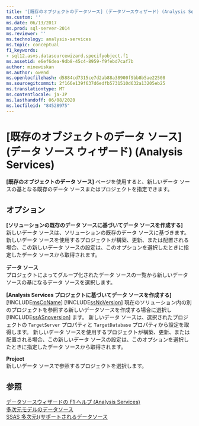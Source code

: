 ```yaml
---
title: '[既存のオブジェクトのデータソース] (データソースウィザード) (Analysis Services) |Microsoft Docs'
ms.custom: ''
ms.date: 06/13/2017
ms.prod: sql-server-2014
ms.reviewer: ''
ms.technology: analysis-services
ms.topic: conceptual
f1_keywords:
- sql12.asvs.datasourcewizard.specifyobject.f1
ms.assetid: e6ef6dea-9db8-45c4-8959-f9febd7caf7b
author: minewiskan
ms.author: owend
ms.openlocfilehash: d5884cd7315ce7d2ab88a38900f9bb8b5ae22508
ms.sourcegitcommit: 2f166e139f637d6edfb5731510d632a13205eb25
ms.translationtype: MT
ms.contentlocale: ja-JP
ms.lasthandoff: 06/08/2020
ms.locfileid: "84528975"
---
```

# <a name="data-sources-from-existing-objects-data-source-wizard-analysis-services"></a>[既存のオブジェクトのデータ ソース] (データ ソース ウィザード) (Analysis Services)
  **[既存のオブジェクトのデータ ソース]** ページを使用すると、新しいデータ ソースの基となる既存のデータ ソースまたはプロジェクトを指定できます。  
  
## <a name="options"></a>オプション  
 **[ソリューションの既存のデータ ソースに基づいてデータ ソースを作成する]**  
 新しいデータ ソースは、ソリューションの既存のデータ ソースに基づきます。 新しいデータ ソースを使用するプロジェクトが構築、更新、または配置される場合、この新しいデータ ソースの設定は、このオプションを選択したときに指定したデータ ソースから取得されます。  
  
 **データ ソース**  
 プロジェクトによってグループ化されたデータ ソースの一覧から新しいデータ ソースの基になるデータ ソースを選択します。  
  
 **[Analysis Services プロジェクトに基づいてデータ ソースを作成する]**  
 [!INCLUDE[msCoName](../includes/msconame-md.md)] [!INCLUDE[ssNoVersion](../includes/ssnoversion-md.md)] 現在のソリューション内の別のプロジェクトを参照する新しいデータソースを作成する場合に選択し [!INCLUDE[ssASnoversion](../includes/ssasnoversion-md.md)] ます。 新しいデータ ソースは、選択されたプロジェクトの `TargetServer` プロパティと `TargetDatabase` プロパティから設定を取得します。 新しいデータ ソースを使用するプロジェクトが構築、更新、または配置される場合、この新しいデータ ソースの設定は、このオプションを選択したときに指定したデータ ソースから取得されます。  
  
 **Project**  
 新しいデータ ソースで参照するプロジェクトを選択します。  
  
## <a name="see-also"></a>参照  
 [データソースウィザードの F1 ヘルプ &#40;Analysis Services&#41;](data-source-wizard-f1-help-analysis-services.md)   
 [多次元モデルのデータソース](multidimensional-models/data-sources-in-multidimensional-models.md)   
 [SSAS 多次元&#41;&#40;サポートされるデータソース](multidimensional-models/supported-data-sources-ssas-multidimensional.md)  
  
  
